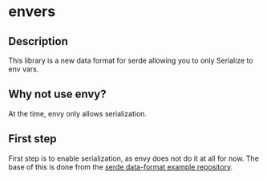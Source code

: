 # envers

## Description

This library is a new data format for serde allowing you to only Serialize to env vars.

## Why not use envy?

At the time, envy only allows serialization.

## First step

First step is to enable serialization, as envy does not do it at all for now.
The base of this is done from the [serde data-format example repository](https://github.com/serde-rs/example-format).
